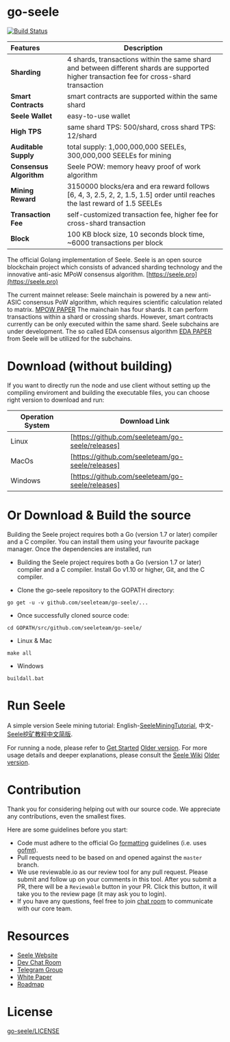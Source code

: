 # go-seele
[![Build Status](https://travis-ci.org/seeleteam/go-seele.svg?branch=master)](https://travis-ci.org/seeleteam/go-seele)

|        Features        |      Description                                                                               |
|:-----------------------|------------------------------------------------------------------------------------------------|
| **Sharding**           | 4 shards, transactions within the same shard and between different shards are supported<br/> higher transaction fee for cross-shard transaction                                  |
| **Smart Contracts**    | smart contracts are supported within the same shard                                          |
| **Seele Wallet**       | easy-to-use wallet                                                                             |
| **High TPS**           | same shard TPS: 500/shard, cross shard TPS: 12/shard                                           |
| **Auditable Supply**   | total supply: 1,000,000,000 SEELEs, 300,000,000 SEELEs for mining                              |
| **Consensus Algorithm**| Seele POW: memory heavy proof of work algorithm                                                |
| **Mining Reward**      | 3150000 blocks/era and era reward follows [6, 4, 3, 2.5, 2, 2, 1.5, 1.5] order until reaches the last reward of 1.5 SEELEs |
| **Transaction Fee**    | self-customized transaction fee, higher fee for cross-shard transaction                        |
| **Block**              | 100 KB block size, 10 seconds block time, ~6000 transactions per block                         |


The official Golang implementation of Seele. Seele is an open source blockchain project which consists of advanced sharding technology and the innovative anti-asic MPoW consensus algorithm. [https://seele.pro](https://seele.pro)

The current mainnet release: Seele mainchain is powered by a new anti-ASIC consensus PoW algorithm, which requires scientific calculation related to matrix. [MPOW PAPER](https://arxiv.org/abs/1905.04565) The mainchain has four shards. It can perform transactions within a shard or crossing shards. However, smart contracts currently can be only executed within the same shard. Seele subchains are under development. The so called EDA consensus algorithm [EDA PAPER](http://seele.hk.ufileos.com/Seele_Yellow_Paper_EDA_A_Parallel_Data_Sorting_Mechanism_for_Distributed_Information_Processing_System_Pre-Release.pdf) from Seele will be utilized for the subchains.

# Download (without building)
If you want to directly run the node and use client without setting up the compiling enviroment and building the executable files, you can choose right version to download and run:

| Operation System |      Download Link     |
|---------|----------------------------------------------------------|
| Linux   | [https://github.com/seeleteam/go-seele/releases]|
| MacOs   | [https://github.com/seeleteam/go-seele/releases]|
| Windows | [https://github.com/seeleteam/go-seele/releases]|

# Or Download & Build the source

Building the Seele project requires both a Go (version 1.7 or later) compiler and a C compiler. You can install them using your favourite package manager. Once the dependencies are installed, run

- Building the Seele project requires both a Go (version 1.7 or later) compiler and a C compiler. Install Go v1.10 or higher, Git, and the C compiler.

- Clone the go-seele repository to the GOPATH directory:

```
go get -u -v github.com/seeleteam/go-seele/... 
```

- Once successfully cloned source code:

```
cd GOPATH/src/github.com/seeleteam/go-seele/
```

- Linux & Mac

```
make all
```

- Windows

```
buildall.bat
```

# Run Seele
A simple version Seele mining tutorial: English-[SeeleMiningTutorial](https://github.com/seeleteam/go-seele/releases/tag/v1.0.1-MiningTutorial_Eng), 中文-[Seele挖矿教程中文简版](https://github.com/seeleteam/go-seele/releases/tag/v1.0.1-%E4%B8%AD%E6%96%87%E7%AE%80%E7%89%88%E6%8C%96%E7%9F%BF%E6%95%99%E7%A8%8B).

For running a node, please refer to [Get Started](https://seele-seeletech.gitbook.io/wiki/introduction/getting-started-with-seele-seele-documentation) [Older version](https://seeleteam.github.io/seele-doc/docs/Getting-Started-With-Seele.html).
For more usage details and deeper explanations, please consult the [Seele Wiki](https://seele-seeletech.gitbook.io/wiki/) [Older version](https://github.com/seeleteam/go-seele/wiki).

# Contribution

Thank you for considering helping out with our source code. We appreciate any contributions, even the smallest fixes.

Here are some guidelines before you start:
* Code must adhere to the official Go [formatting](https://golang.org/doc/effective_go.html#formatting) guidelines (i.e. uses [gofmt](https://golang.org/cmd/gofmt/)).
* Pull requests need to be based on and opened against the `master` branch.
* We use reviewable.io as our review tool for any pull request. Please submit and follow up on your comments in this tool. After you submit a PR, there will be a `Reviewable` button in your PR. Click this button, it will take you to the review page (it may ask you to login).
* If you have any questions, feel free to join [chat room](https://gitter.im/seeleteamchat/dev) to communicate with our core team.

# Resources

* [Seele Website](https://seele.pro/)
* [Dev Chat Room](https://gitter.im/seleeteam/dev)
* [Telegram Group](https://t.me/seeletech)
* [White Paper](https://s3.ap-northeast-2.amazonaws.com/wp.s3.seele.pro/Seele_White_Paper_English_v3.1.pdf)
* [Roadmap](https://seele.pro/)

# License

[go-seele/LICENSE](https://github.com/seeleteam/go-seele/blob/master/LICENSE)



